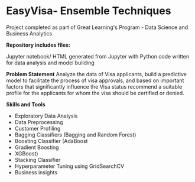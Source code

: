 
# EasyVisa-  Ensemble Techniques


Project completed as part of Great Learning's Program - Data Science and Business Analytics

**Repository includes  files:**

Jupyter notebook/ HTML generated from Jupyter with Python code written for data analysis and model building

**Problem Statement**
Analyze the data of Visa applicants, build a predictive model to facilitate the process of visa approvals, and based on important factors that significantly influence the Visa status recommend a suitable profile for the applicants for whom the visa should be certified or denied.

**Skills and Tools**

 - Exploratory Data Analysis  
  - Data Preprocessing
  - Customer Profiling
  - Bagging Classifiers (Bagging and Random Forest)
  - Boosting Classifier (AdaBoost
  - Gradient Boosting
  - XGBoost)
  - Stacking Classifier
  - Hyperparameter Tuning using GridSearchCV
  - Business insights
